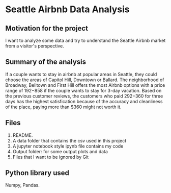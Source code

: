 # Seattle Airbnb Data Analysis 


## Motivation for the project

I want to analyze some data and try to understand the Seattle Airbnb market from a visitor's perspective.

## Summary of the analysis


If a couple wants to stay in airbnb at popular areas in Seattle, they could choose the areas of Capitol Hill, Downtown or Ballard. 
The neighborhood of Broadway, Belltown and First Hill offers the most Airbnb options with a price range of $192-$858 if the couple wants to stay for 3-day vacation. Based on the previous customer reviews, the customers who paid $292-$360 for three days has the highest satisfication because of the accuracy and cleanliness of the place, paying more than $360 might not worth it.


## Files


1. README.
2. A data folder that contains the csv used in this project 
3. A jupyter notebook style ipynb file contains my code
4. Output folder: for some output plots and data
5. Files that I want to be ignored by Git

## Python library used


Numpy, Pandas.


